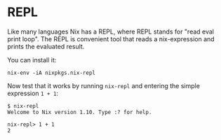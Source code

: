 # REPL

Like many languages Nix has a REPL, where REPL stands for "read eval
print loop". The REPL is convenient tool that reads a nix-expression
and prints the evaluated result.

You can install it:

```
nix-env -iA nixpkgs.nix-repl
```

Now test that it works by running `nix-repl` and entering the simple
expression `1 + 1`:

```
$ nix-repl
Welcome to Nix version 1.10. Type :? for help.

nix-repl> 1 + 1
2
```
